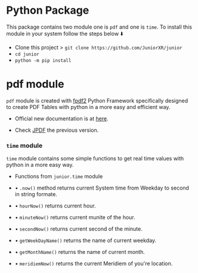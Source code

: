 # Python Package
This package contains two module one is `pdf` and one is `time`.
To install this module in your system follow the steps below ⬇️ 


- Clone this project > `git clone https://github.com/JuniorXR/junior`
- `cd junior`
- `python -m pip install`


# pdf module
`pdf` module is created with <a href="https://py-pdf.github.io/fpdf2/index.html">fpdf2</a> Python Framework specifically designed to create PDF Tables with python in a more easy and efficient way.

- Official new documentation is at <a href="https://github.com/ahsanurrahman-sayem/junior/blob/main/pdf/README.md">here</a>.

- Check <a href="https://github.com/ahsanurrahman-sayem/JPDF">JPDF</a> the previous version.

### `time` module

`time` module contains some simple functions to get real time values with python in a more easy way.

- Functions from `junior.time` module 
- • `.now()` method returns current System time from Weekday to second in string formate.
- • `hourNow()` returns current hour.
- • `minuteNow()` returns current munite of the hour.
- • `secondNow()` returns current second of the minute.

- • `getWeekDayName()` returns the name of current weekday.
- • `getMonthName()` returns the name of current month.
- • `meridiemNow()` returns the current Meridiem of you're location.
